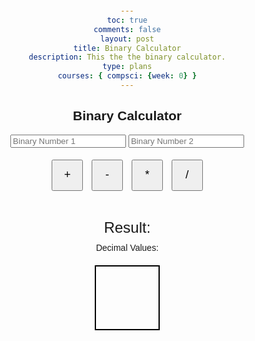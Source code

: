 ```yaml
---
toc: true
comments: false
layout: post
title: Binary Calculator
description: This the the binary calculator.
type: plans
courses: { compsci: {week: 0} }
---
```


<head>
  <meta charset="UTF-8">
  <meta name="viewport" content="width=device-width, initial-scale=1.0">
  <title>Binary Calculator</title>
  <style>
    body {
      font-family: Arial, sans-serif;
      text-align: center;
      margin: 20px;
    }

    input {
      width: 150px;
      padding: 10px;
      margin: 10px;
      text-align: right;
    }

    button {
      width: 50px;
      height: 50px;
      margin: 5px;
      font-size: 18px;
    }

    #result {
      font-size: 24px;
      margin-top: 10px;
    }

    #decimalValues {
      margin-top: 10px;
    }

    #colorBox {
      width: 100px;
      height: 100px;
      margin: 20px auto;
      border: 2px solid #000;
    }
  </style>
</head>
<body>

  <h2>Binary Calculator</h2>

  <input type="text" id="binaryInput1" placeholder="Binary Number 1" oninput="validateInput(this)">
  <input type="text" id="binaryInput2" placeholder="Binary Number 2" oninput="validateInput(this)">

  <br>

  <button onclick="calculate('+')">+</button>
  <button onclick="calculate('-')">-</button>
  <button onclick="calculate('*')">*</button>
  <button onclick="calculate('/')">/</button>

  <br>

  <div id="result">Result: </div>

  <div id="decimalValues">Decimal Values: </div>

  <div id="colorBox"></div>

  <script>
    function validateInput(input) {
      input.value = input.value.replace(/[^01]/g, '');
    }

    function calculate(operator) {
      const binaryInput1 = document.getElementById('binaryInput1').value;
      const binaryInput2 = document.getElementById('binaryInput2').value;

      if (!isValidBinary(binaryInput1) || !isValidBinary(binaryInput2)) {
        alert('Please enter valid binary numbers.');
        return;
      }

      // BREAK HERE AND REDIRECT TO LOGIC PYTHON FILE
      const decimal1 = binaryToDecimal(binaryInput1);
      const decimal2 = binaryToDecimal(binaryInput2);

      let result;
      switch (operator) {
        case '+':
          result = decimalToBinary(decimal1 + decimal2);
          break;
        case '-':
          result = decimalToBinary(decimal1 - decimal2);
          break;
        case '*':
          result = decimalToBinary(decimal1 * decimal2);
          break;
        case '/':
          if (decimal2 !== 0) {
            result = decimalToBinary(Math.floor(decimal1 / decimal2));
          } else {
            alert('Division by zero is not allowed.');
            return;
          }
          break;
        default:
          alert('Invalid operator.');
          return;
      }

      const resultDecimal = binaryToDecimal(result);

      document.getElementById('result').textContent = 'Result: ' + result + ' (Decimal: ' + resultDecimal + ')';
      document.getElementById('decimalValues').textContent = 'Decimal Values: ' + decimal1 + ', ' + decimal2 + ', ' + resultDecimal;

      const red = decimalToBinary(decimal1 % 256);
      const green = decimalToBinary(decimal2 % 256);
      const blue = decimalToBinary(resultDecimal % 256);
      const rgbColor = `rgb(${binaryToDecimal(red)}, ${binaryToDecimal(green)}, ${binaryToDecimal(blue)})`;

      document.getElementById('colorBox').style.backgroundColor = rgbColor;
    }

    function isValidBinary(value) {
      const binaryRegex = /^[01]+$/;
      return binaryRegex.test(value);
    }

    function binaryToDecimal(binary) {
      return parseInt(binary, 2);
    }

    function decimalToBinary(decimal) {
      return (decimal >>> 0).toString(2);
    }
  </script>

</body>
